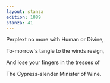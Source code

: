 ```yaml
---
layout: stanza
edition: 1889
stanza: 41
---
```


Perplext no more with Human or Divine,

To-morrow's tangle to the winds resign,

And lose your fingers in the tresses of

The Cypress-slender Minister of Wine.